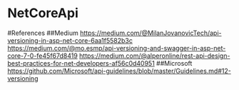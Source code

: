 # NetCoreApi

#References
##Medium
https://medium.com/@MilanJovanovicTech/api-versioning-in-asp-net-core-6aa1f5582b3c
https://medium.com/@mo.esmp/api-versioning-and-swagger-in-asp-net-core-7-0-fe45f67d8419
https://medium.com/@alperonline/rest-api-design-best-practices-for-net-developers-af56c0d40951
##Microsoft
https://github.com/Microsoft/api-guidelines/blob/master/Guidelines.md#12-versioning